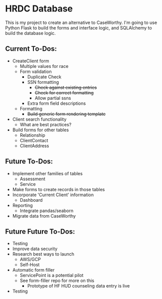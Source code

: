# HRDC Database

This is my project to create an alternative to CaseWorthy. I'm going to use Python Flask to build the forms and interface logic, and SQLAlchemy to build the database logic.

## Current To-Dos:

- CreateClient form
  - Multiple values for race
  - Form validation
    - Duplicate Check
    - SSN formatting
      - ~~Check against existing entries~~
      - ~~Check for correct formatting~~
      - Allow partial ssns
    - Extra form field descriptions
  - Formatting
    - ~~Build generic form rendering template~~
- Client search functionality
  - What are best practices?
- Build forms for other tables
  - Relationship
  - ClientContact
  - ClientAddress


## Future To-Dos:

- Implement other families of tables
  - Assessment
  - Service
- Make forms to create records in those tables
- Incorporate 'Current Client' information
  - Dashboard
- Reporting
  - Integrate pandas/seaborn
- Migrate data from CaseWorthy

## Future Future To-Dos:


- Testing
- Improve data security
- Research best ways to launch
  - AWS/GCP
  - Self-Host
- Automatic form filler
  - ServicePoint is a potential pilot
  - See form-filler repo for more on this
    - Prototype of HF HUD counseling data entry is live
- Testing